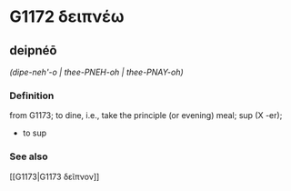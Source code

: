 # G1172 δειπνέω

## deipnéō

_(dipe-neh'-o | thee-PNEH-oh | thee-PNAY-oh)_

### Definition

from G1173; to dine, i.e., take the principle (or evening) meal; sup (X -er); 

- to sup

### See also

[[G1173|G1173 δεῖπνον]]
